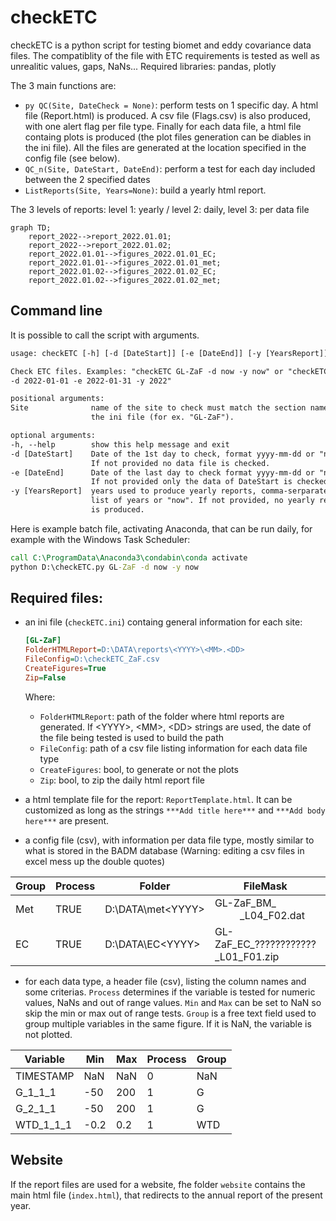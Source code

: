 # checkETC
checkETC is a python script for testing biomet and eddy covariance data files. The compatiblity of the file with ETC requirements is tested as well as unrealitic values, gaps, NaNs...
Required libraries: pandas, plotly

The 3 main functions are:
- ```py QC(Site, DateCheck = None)```: perform tests on 1 specific day. A html file (Report.html) is produced. A csv file (Flags.csv) is also produced, with one alert flag per file type. Finally for each data file, a html file containg plots is produced (the plot files generation can be diables in the ini file). All the files are generated at the location specified in the config file (see below).
- ```QC_n(Site, DateStart, DateEnd)```: perform a test for each day included between the 2 specified dates
- ```ListReports(Site, Years=None)```: build a yearly html report.

The 3 levels of reports: level 1: yearly / level 2: daily, level 3: per data file

```mermaid
graph TD;
    report_2022-->report_2022.01.01;
    report_2022-->report_2022.01.02;
    report_2022.01.01-->figures_2022.01.01_EC;
    report_2022.01.01-->figures_2022.01.01_met;
    report_2022.01.02-->figures_2022.01.02_EC;
    report_2022.01.02-->figures_2022.01.02_met;
```

## Command line
It is possible to call the script with arguments.
  ```txt
  usage: checkETC [-h] [-d [DateStart]] [-e [DateEnd]] [-y [YearsReport]] [Site]

Check ETC files. Examples: "checkETC GL-ZaF -d now -y now" or "checkETC GL-ZaF
-d 2022-01-01 -e 2022-01-31 -y 2022"

positional arguments:
  Site              name of the site to check must match the section name in
                    the ini file (for ex. "GL-ZaF").

optional arguments:
  -h, --help        show this help message and exit
  -d [DateStart]    Date of the 1st day to check, format yyyy-mm-dd or "now".
                    If not provided no data file is checked.
  -e [DateEnd]      Date of the last day to check format yyyy-mm-dd or "now".
                    If not provided only the data of DateStart is checked.
  -y [YearsReport]  years used to produce yearly reports, comma-serparated-
                    list of years or "now". If not provided, no yearly report
                    is produced.
  ```
  
Here is example batch file, activating Anaconda, that can be run daily, for example with the Windows Task Scheduler: 
```bat
call C:\ProgramData\Anaconda3\condabin\conda activate
python D:\checkETC.py GL-ZaF -d now -y now
```
    
## Required files:
- an ini file (```checkETC.ini```) containg general information for each site:
  ```ini
  [GL-ZaF]
  FolderHTMLReport=D:\DATA\reports\<YYYY>\<MM>.<DD>
  FileConfig=D:\checkETC_ZaF.csv
  CreateFigures=True
  Zip=False
  ```
  Where:
  - ```FolderHTMLReport```: path of the folder where html reports are generated. If \<YYYY\>, \<MM\>, \<DD\> strings are used, the date of the file being tested is used to build the path
  - ```FileConfig```: path of a csv file listing information for each data file type
  - ```CreateFigures```: bool, to generate or not the plots
  - ```Zip```: bool, to zip the daily html report file

- a html template file for the report: ```ReportTemplate.html```. It can be customized as long as the strings ```***Add title here***``` and ```***Add body here***``` are present.
- a config file (csv), with information per data file type, mostly similar to what is stored in the BADM database (Warning: editing a csv files in excel mess up the double quotes)

| Group | Process | Folder | FileMask | FileHeader | Period | NumberFiles | ActiveFrom | ActiveTo | FILE_ID | FILE_LOGGER_ID | FILE_TYPE | FILE_HEAD_NUM | FILE_HEAD_VARS | FILE_EXTENSION | FILE_MISSING_VALUE | FILE_TIMESTAMP | FILE_COMPRESS |
| ------------- | ------------- | ------------- | ------------- | ------------- | ------------- | ------------- | ------------- | ------------- | ------------- | ------------- | ------------- | ------------- | ------------- | ------------- | ------------- | ------------- | ------------- |
| Met | TRUE | D:\DATA\met\<YYYY> | GL-ZaF_BM_<YYYY><MM><DD>_L04_F02.dat | D:\headersCriteria\met\GL-ZaF_BMHEADER_202204261956_L04_F02.csv | 20 | 1 | 20220426 |  | 2 | 4 | BM | 0 | 0 | .dat | "NaN" | Quotes |  |
| EC | TRUE | D:\DATA\\EC\<YYYY> | GL-ZaF_EC_????????????_L01_F01.zip | D:\headersCriteria\EC\GL-ZaF_ECHEADER_202107071330_L01_F01.csv | 0.1 | 48 | 20210707 |  | 1 | 1 | EC | 1 | 1 | .csv | -9999 | No quotes | .zip |
    
- for each data type, a header file (csv), listing the column names and some criterias. ```Process``` determines if the variable is tested for numeric values, NaNs and out of range values. ```Min``` and ```Max``` can be set to NaN so skip the min or max out of range tests. ```Group``` is a free text field used to group multiple variables in the same figure. If it is NaN, the variable is not plotted.

| Variable | Min | Max | Process | Group |
| ------------- | ------------- | ------------- | ------------- | ------------- |
| TIMESTAMP | NaN | NaN | 0 | NaN |
| G_1_1_1 | -50 | 200 | 1 | G |
| G_2_1_1 | -50 | 200 | 1 | G |
| WTD_1_1_1 | -0.2 | 0.2 | 1 | WTD |

## Website
If the report files are used for a website, fhe folder ```website``` contains the main html file (```index.html```), that redirects to the annual report of the present year.
